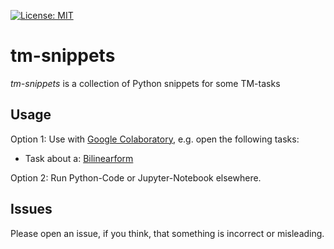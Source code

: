 [![License: MIT](https://img.shields.io/badge/License-MIT-yellow.svg)](https://opensource.org/licenses/MIT)

# tm-snippets

 *tm-snippets* is a collection of Python snippets for some TM-tasks

## Usage

Option 1: Use with [Google Colaboratory](https://colab.research.google.com), e.g. open the following tasks:

* Task about a: [Bilinearform](https://colab.research.google.com/github/kassbohm/tm-snippets/blob/master/de/ipynb/trafo_passive.ipynb)

Option 2: Run Python-Code or Jupyter-Notebook elsewhere.

## Issues
Please open an issue, if you think, that something is incorrect or misleading.
